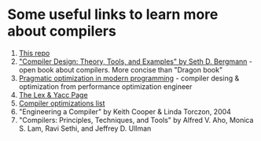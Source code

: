 # Some useful links to learn more about compilers

1. [This repo](https://github.com/geexie/pcd)
1. ["Compiler Design: Theory, Tools, and Examples" by Seth D. Bergmann](https://rdw.rowan.edu/cgi/viewcontent.cgi?article=1001&context=oer) - open book about compilers. More concise than "Dragon book"
1. [Pragmatic optimization in modern programming](https://geexie.github.io/tpopt/#/) - compiler desing & optimization from performance optimization engineer
1. [The Lex & Yacc Page](http://dinosaur.compilertools.net)
1. [Compiler optimizations list](http://compileroptimizations.com)
1. "Engineering a Compiler" by Keith Cooper & Linda Torczon, 2004
1. "Compilers: Principles, Techniques, and Tools" by Alfred V. Aho, Monica S. Lam, Ravi Sethi, and Jeffrey D. Ullman
